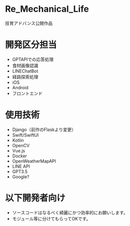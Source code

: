 # Re_Mechanical_Life

技育アドバンス公開作品

# 開発区分担当
- GPTAPIでの応答処理
- 食材画像認識
- LINEChatBot
- 経路探索処理
- iOS
- Android
- フロントエンド


# 使用技術
- Django（前作のFlaskより変更）
- Swift/SwiftUI
- Kotlin
- OpenCV
- Vue.js
- Docker
- OpenWeatherMapAPI
- LINE API
- GPT3.5
- Google?

# 以下開発者向け
* ソースコードはなるべく綺麗にかつ効率的にお願いします。
* モジュール等に分けてもらってOKです。

